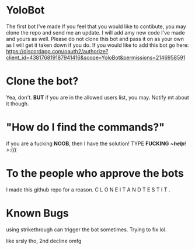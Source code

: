 # YoloBot
The first bot I've made
If you feel that you would like to contibute, you may clone the repo and send me an update. I will add amy new code I've made and yours as well.
Please do not clone this bot and pass it on as your own as I will get it taken down if you do.
If you would like to add this bot go here: https://discordapp.com/oauth2/authorize?client_id=438176819187941416&scope=YoloBot&permissions=2146958591

# Clone the bot?
Yea, don't. **BUT** if you are in the allowed users list, you may. Notify mt about it though.

# "How do I find the commands?"
if you are a fucking **NOOB**, then I have the solution! TYPE **FUCKING** ***~help***! >:(((

# To the people who approve the bots
I made this github repo for a reason. C  L  O  N  E    I  T    A  N  D    T  E  S  T    I  T  .

# Known Bugs
using strikethrough can trigger the bot sometimes. Trying to fix lol.


like srsly tho, 2nd decline omfg
